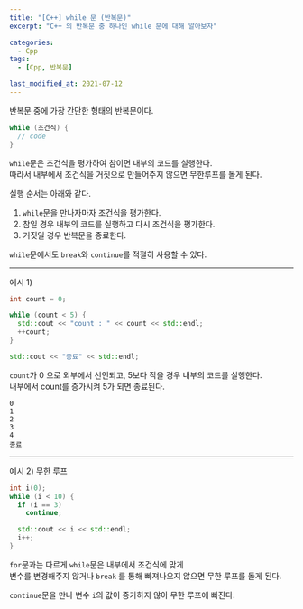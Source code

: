 ```yaml
---
title: "[C++] while 문 (반복문)"
excerpt: "C++ 의 반복문 중 하나인 while 문에 대해 알아보자"

categories:
  - Cpp
tags:
  - [Cpp, 반복문]

last_modified_at: 2021-07-12
---
```


반복문 중에 가장 간단한 형태의 반복문이다.

```cpp
while (조건식) {
  // code
}
```

`while`문은 조건식을 평가하여 참이면 내부의 코드를 실행한다.   
따라서 내부에서 조건식을 거짓으로 만들어주지 않으면 무한루프를 돌게 된다.

실행 순서는 아래와 같다.

1. `while`문을 만나자마자 조건식을 평가한다.
2. 참일 경우 내부의 코드를 실행하고 다시 조건식을 평가한다.
3. 거짓일 경우 반복문을 종료한다.

`while`문에서도 `break`와 `continue`를 적절히 사용할 수 있다.

___

예시 1)

```cpp
int count = 0;

while (count < 5) {
  std::cout << "count : " << count << std::endl;
  ++count;
}

std::cout << "종료" << std::endl;
```

`count`가 0 으로 외부에서 선언되고, 5보다 작을 경우 내부의 코드를 실행한다.   
내부에서 count를 증가시켜 5가 되면 종료된다.

```
0
1
2
3
4
종료
```

___

예시 2) 무한 루프

```cpp
int i(0);
while (i < 10) {
  if (i == 3)
    continue;

  std::cout << i << std::endl;
  i++;
}
```

`for`문과는 다르게 `while`문은 내부에서 조건식에 맞게   
변수를 변경해주지 않거나 `break` 를 통해 빠져나오지 않으면 무한 루프를 돌게 된다.

`continue`문을 만나 변수 `i`의 값이 증가하지 않아 무한 루프에 빠진다.